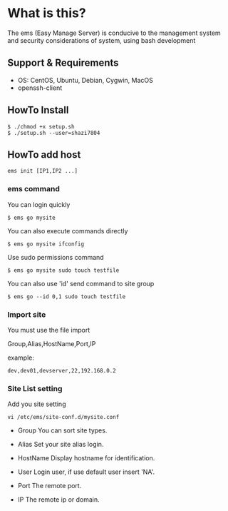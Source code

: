 # What is this?
 The ems (Easy Manage Server) is conducive to the management system and security considerations of system, using bash development

## Support & Requirements
- OS: CentOS, Ubuntu, Debian, Cygwin, MacOS
- openssh-client


## HowTo Install
```
$ ./chmod +x setup.sh
$ ./setup.sh --user=shazi7804
```

## HowTo add host
```
ems init [IP1,IP2 ...]
```

### ems command
You can login quickly
```
$ ems go mysite
```

You can also execute commands directly
```
$ ems go mysite ifconfig
```

Use sudo permissions command
```
$ ems go mysite sudo touch testfile
```

You can also use 'id' send command to site group
```
$ ems go --id 0,1 sudo touch testfile
```

### Import site
You must use the file import

Group,Alias,HostName,Port,IP

example:
```
dev,dev01,devserver,22,192.168.0.2
```

### Site List setting
Add you site setting
```
vi /etc/ems/site-conf.d/mysite.conf
```

- Group
You can sort site types. 

- Alias
Set your site alias login.

- HostName
Display hostname for identification.

- User
Login user, if use default user insert 'NA'.

- Port
The remote port.

- IP
The remote ip or domain.
